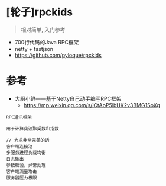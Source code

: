 # [轮子]rpckids

> 相对简单, 入门参考

- 700行代码的Java RPC框架
- netty + fastjson
- https://github.com/pyloque/rpckids

# 参考

- 大厨小鲜——基于Netty自己动手编写RPC框架
    - https://mp.weixin.qq.com/s/lCtAoP5lbUK2v3BMG1SoXg

```
RPC通讯框架

用于计算斐波那契数和指数

// 力求非常完美的话
客户端连接池
多服务进程负载均衡
日志输出
参数校验，异常处理
客户端流量攻击
服务器压力极限
```